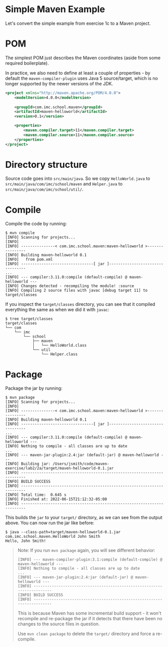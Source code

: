 # Simple Maven Example

Let's convert the simple example from exercise 1c to a Maven project.

# POM

The simplest POM just describes the Maven coordinates (aside from some required boilerplate).

In practice, we also need to define at least a couple of properties - by default the `maven-compiler-plugin`
uses Java 5 source/target, which is no longer supported by the newer versions of the JDK.

```xml
<project xmlns="http://maven.apache.org/POM/4.0.0">
    <modelVersion>4.0.0</modelVersion>
    
    <groupId>com.imc.school.maven</groupId>
    <artifactId>maven-helloworld</artifactId>
    <version>0.1</version>

    <properties>
        <maven.compiler.target>11</maven.compiler.target>
        <maven.compiler.source>11</maven.compiler.source>
    </properties>
</project>
```

# Directory structure

Source code goes into `src/main/java`. So we copy `HelloWorld.java` to `src/main/java/com/imc/school/maven`
and `Helper.java` to `src/main/java/com/imc/school/util/`.

# Compile

Compile the code by running:

```shell
$ mvn compile
[INFO] Scanning for projects...
[INFO] 
[INFO] ---------------< com.imc.school.maven:maven-helloworld >----------------
[INFO] Building maven-helloworld 0.1
[INFO]   from pom.xml
[INFO] --------------------------------[ jar ]---------------------------------
...
[INFO] --- compiler:3.11.0:compile (default-compile) @ maven-helloworld ---
[INFO] Changes detected - recompiling the module! :source
[INFO] Compiling 2 source files with javac [debug target 11] to target/classes
```

If you inspect the `target/classes` directory, you can see that it compiled everything the same as when we did it
with `javac`:

```shell
$ tree target/classes
target/classes
└── com
    └── imc
        └── school
            ├── maven
            │   └── HelloWorld.class
            └── util
                └── Helper.class
```

# Package

Package the jar by running:

```shell
$ mvn package
[INFO] Scanning for projects...
[INFO] 
[INFO] ---------------< com.imc.school.maven:maven-helloworld >----------------
[INFO] Building maven-helloworld 0.1
[INFO] --------------------------------[ jar ]---------------------------------
... 
[INFO] --- compiler:3.11.0:compile (default-compile) @ maven-helloworld ---
[INFO] Nothing to compile - all classes are up to date
...
[INFO] --- maven-jar-plugin:2.4:jar (default-jar) @ maven-helloworld ---
[INFO] Building jar: /Users/jsmith/code/maven-exercise/lab2/2a/target/maven-helloworld-0.1.jar
[INFO] ------------------------------------------------------------------------
[INFO] BUILD SUCCESS
[INFO] ------------------------------------------------------------------------
[INFO] Total time:  0.645 s
[INFO] Finished at: 2022-06-15T21:12:32-05:00
[INFO] ------------------------------------------------------------------------
```

This builds the `jar` to your `target/` directory, as we can see from the output above. You can now run the jar
like before:

```shell
$ java --class-path=target/maven-helloworld-0.1.jar com.imc.school.maven.HelloWorld John Smith
Hello, John Smith!
```

> Note: If you run `mvn package` again, you will see different behavior:
> ```shell
> [INFO] --- maven-compiler-plugin:3.1:compile (default-compile) @ maven-helloworld ---
> [INFO] Nothing to compile - all classes are up to date
> ...
> [INFO] --- maven-jar-plugin:2.4:jar (default-jar) @ maven-helloworld ---
> [INFO] ------------------------------------------------------------------------
> [INFO] BUILD SUCCESS
> [INFO] ------------------------------------------------------------------------
>```
> 
> This is because Maven has some incremental build support - it won't recompile and re-package the jar if it detects
> that there have been no changes to the source files in question. 
> 
> Use `mvn clean package` to delete the `target/` directory and force a re-compile.
